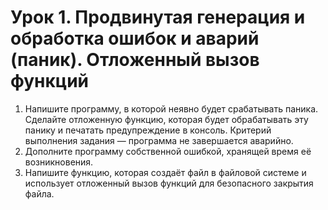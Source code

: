 # Урок 1. Продвинутая генерация и обработка ошибок и аварий (паник). Отложенный вызов функций

1. Напишите программу, в которой неявно будет срабатывать паника. Сделайте отложенную функцию, которая будет обрабатывать эту панику и печатать предупреждение в консоль. Критерий выполнения задания — программа не завершается аварийно.
1. Дополните программу собственной ошибкой, хранящей время её возникновения.
1. Напишите функцию, которая создаёт файл в файловой системе и использует отложенный вызов функций для безопасного закрытия файла.